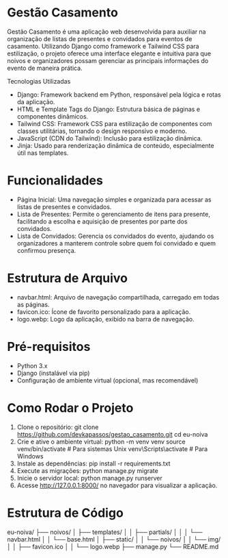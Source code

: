 # Gestão Casamento

Gestão Casamento é uma aplicação web desenvolvida para auxiliar na organização de listas de presentes e convidados para eventos de casamento. Utilizando Django como framework e Tailwind CSS para estilização, o projeto oferece uma interface elegante e intuitiva para que noivos e organizadores possam gerenciar as principais informações do evento de maneira prática.

Tecnologias Utilizadas
- Django: Framework backend em Python, responsável pela lógica e rotas da aplicação.
- HTML e Template Tags do Django: Estrutura básica de páginas e componentes dinâmicos.
- Tailwind CSS: Framework CSS para estilização de componentes com classes utilitárias, tornando o design responsivo e moderno.
- JavaScript (CDN do Tailwind): Inclusão para estilização dinâmica.
- Jinja: Usado para renderização dinâmica de conteúdo, especialmente útil nas templates.

# Funcionalidades
- Página Inicial: Uma navegação simples e organizada para acessar as listas de presentes e convidados.
- Lista de Presentes: Permite o gerenciamento de itens para presente, facilitando a escolha e aquisição de presentes por parte dos convidados.
- Lista de Convidados: Gerencia os convidados do evento, ajudando os organizadores a manterem controle sobre quem foi convidado e quem confirmou presença.

# Estrutura de Arquivo
- navbar.html: Arquivo de navegação compartilhada, carregado em todas as páginas.
- favicon.ico: Ícone de favorito personalizado para a aplicação.
- logo.webp: Logo da aplicação, exibido na barra de navegação.

# Pré-requisitos
- Python 3.x
- Django (instalável via pip)
- Configuração de ambiente virtual (opcional, mas recomendável)

# Como Rodar o Projeto

1. Clone o repositório:
git clone https://github.com/devkapassos/gestao_casamento.git
cd eu-noiva
2. Crie e ative o ambiente virtual:
python -m venv venv
source venv/bin/activate  # Para sistemas Unix
venv\Scripts\activate  # Para Windows
3. Instale as dependências:
pip install -r requirements.txt
4. Execute as migrações:
python manage.py migrate
5. Inicie o servidor local:
python manage.py runserver
6. Acesse http://127.0.0.1:8000/ no navegador para visualizar a aplicação.

# Estrutura de Código
eu-noiva/
├── noivos/
│   ├── templates/
│   │   ├── partials/
│   │   │   └── navbar.html
│   │   └── base.html
│   ├── static/
│   │   └── noivos/
│   │       └── img/
│   │           ├── favicon.ico
│   │           └── logo.webp
├── manage.py
└── README.md
